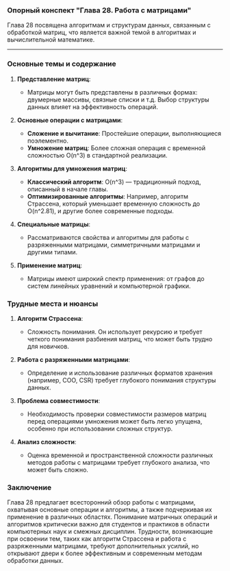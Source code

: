### Опорный конспект "Глава 28. Работа с матрицами"

Глава 28 посвящена алгоритмам и структурам данных, связанным с обработкой матриц, что является важной темой в алгоритмах и вычислительной математике.

---

### Основные темы и содержание

1. **Представление матриц**:
   - Матрицы могут быть представлены в различных формах: двумерные массивы, связные списки и т.д. Выбор структуры данных влияет на эффективность операций.

2. **Основные операции с матрицами**:
   - **Сложение и вычитание**: Простейшие операции, выполняющиеся поэлементно.
   - **Умножение матриц**: Более сложная операция с временной сложностью O(n^3) в стандартной реализации.

3. **Алгоритмы для умножения матриц**:
   - **Классический алгоритм**: O(n^3) — традиционный подход, описанный в начале главы.
   - **Оптимизированные алгоритмы**: Например, алгоритм Страссена, который уменьшает временную сложность до O(n^2.81), и другие более современные подходы.

4. **Специальные матрицы**:
   - Рассматриваются свойства и алгоритмы для работы с разряженными матрицами, симметричными матрицами и другими типами.

5. **Применение матриц**:
   - Матрицы имеют широкий спектр применения: от графов до систем линейных уравнений и компьютерной графики.

### Трудные места и нюансы

1. **Алгоритм Страссена**:
   - Сложность понимания. Он использует рекурсию и требует четкого понимания разбиения матриц, что может быть трудно для новичков.

2. **Работа с разряженными матрицами**:
   - Определение и использование различных форматов хранения (например, COO, CSR) требует глубокого понимания структуры данных.

3. **Проблема совместимости**:
   - Необходимость проверки совместимости размеров матриц перед операциями умножения может быть легко упущена, особенно при использовании сложных структур.

4. **Анализ сложности**:
   - Оценка временной и пространственной сложности различных методов работы с матрицами требует глубокого анализа, что может быть сложно.

### Заключение

Глава 28 предлагает всесторонний обзор работы с матрицами, охватывая основные операции и алгоритмы, а также подчеркивая их применение в различных областях. Понимание матричных операций и алгоритмов критически важно для студентов и практиков в области компьютерных наук и смежных дисциплин. Трудности, возникающие при освоении тем, таких как алгоритм Страссена и работа с разряженными матрицами, требуют дополнительных усилий, но открывают двери к более эффективным и современным методам обработки данных.